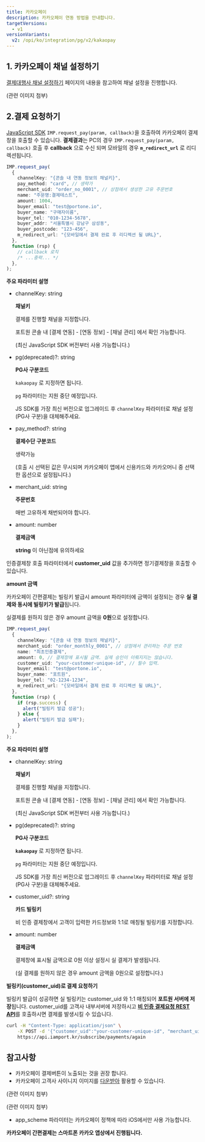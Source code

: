 ```yaml
---
title: 카카오페이
description: 카카오페이 연동 방법을 안내합니다.
targetVersions:
  - v1
versionVariants:
  v2: /opi/ko/integration/pg/v2/kakaopay
---
```


## 1. 카카오페이 채널 설정하기

[결제대행사 채널 설정하기](https://developers.portone.io/opi/ko/integration/ready/readme#3-결제대행사-채널-설정하기) 페이지의 내용을 참고하여 채널 설정을 진행합니다.

(관련 이미지 첨부)

## 2.결제 요청하기

[JavaScript SDK](https://developers.portone.io/sdk/ko/v1-sdk/javascript-sdk-old/readme) `IMP.request_pay(param, callback)`을 호출하여
카카오페이 결제창을 호출할 수 있습니다. **결제결과**는 PC의 경우 `IMP.request_pay(param, callback)`
호출 후 **callback** 으로 수신 되며
모바일의 경우 **`m_redirect_url`** 로 리디렉션됩니다.

<div class="tabs-container">

<div class="tabs-content" data-title="일반결제창 요청">

```ts title="Javascript SDK"
IMP.request_pay(
  {
    channelKey: "{콘솔 내 연동 정보의 채널키}",
    pay_method: "card", // 생략가
    merchant_uid: "order_no_0001", // 상점에서 생성한 고유 주문번호
    name: "주문명:결제테스트",
    amount: 1004,
    buyer_email: "test@portone.io",
    buyer_name: "구매자이름",
    buyer_tel: "010-1234-5678",
    buyer_addr: "서울특별시 강남구 삼성동",
    buyer_postcode: "123-456",
    m_redirect_url: "{모바일에서 결제 완료 후 리디렉션 될 URL}",
  },
  function (rsp) {
    // callback 로직
    /* ...중략... */
  },
);
```

**주요 파라미터 설명**

- channelKey: string

  **채널키**

  결제를 진행할 채널을 지정합니다.

  포트원 콘솔 내 \[결제 연동] - \[연동 정보] - \[채널 관리] 에서 확인 가능합니다.

  (최신 JavaScript SDK 버전부터 사용 가능합니다.)

- pg(deprecated)?: string

  **PG사 구분코드**

  `kakaopay` 로 지정하면 됩니다.

  <div class="hint" data-style="warning">

  `pg` 파라미터는 지원 중단 예정입니다.

  JS SDK를 가장 최신 버전으로 업그레이드 후 `channelKey` 파라미터로 채널 설정(PG사 구분)을 대체해주세요.

  </div>

- pay\_method?: string

  **결제수단 구분코드**

  생략가능

  (호출 시 선택된 값은 무시되며 카카오페이 앱에서 신용카드와 카카오머니 중 선택한 옵션으로 설정됩니다.)

- merchant\_uid: string

  **주문번호**

  매번 고유하게 채번되어야 합니다.

- amount: number

  **결제금액**

  **string** 이 아닌점에 유의하세요

</div>

<div class="tabs-content" data-title="정기결제창 요청">

인증결제창 호출 파라미터에서 **customer\_uid** 값을 추가하면 정기결제창을 호출할 수 있습니다.

<div class="hint" data-style="warning">

**amount 금액**

카카오페이 간편결제는 빌링키 발급시 amount 파라미터에 금액이 설정되는 경우 **실 결제와 동시에 빌링키가 발급**됩니다.

실결제를 원하지 않은 경우 amount 금액을 **0원**으로 설정합니다.

</div>

```ts title="Javascript SDK"
IMP.request_pay(
  {
    channelKey: "{콘솔 내 연동 정보의 채널키}",
    merchant_uid: "order_monthly_0001", // 상점에서 관리하는 주문 번호
    name: "최초인증결제",
    amount: 0, // 결제창에 표시될 금액. 실제 승인이 이뤄지지는 않습니다.
    customer_uid: "your-customer-unique-id", // 필수 입력.
    buyer_email: "test@portone.io",
    buyer_name: "포트원",
    buyer_tel: "02-1234-1234",
    m_redirect_url: "{모바일에서 결제 완료 후 리디렉션 될 URL}",
  },
  function (rsp) {
    if (rsp.success) {
      alert("빌링키 발급 성공");
    } else {
      alert("빌링키 발급 실패");
    }
  },
);
```

**주요 파라미터 설명**

- channelKey: string

  **채널키**

  결제를 진행할 채널을 지정합니다.

  포트원 콘솔 내 \[결제 연동] - \[연동 정보] - \[채널 관리] 에서 확인 가능합니다.

  (최신 JavaScript SDK 버전부터 사용 가능합니다.)

- pg(deprecated)?: string

  **PG사 구분코드**

  **`kakaopay`** 로 지정하면 됩니다.

  <div class="hint" data-style="warning">

  `pg` 파라미터는 지원 중단 예정입니다.

  JS SDK를 가장 최신 버전으로 업그레이드 후 `channelKey` 파라미터로 채널 설정(PG사 구분)을 대체해주세요.

  </div>

- customer\_uid?: string

  **카드 빌링키**

  비 인증 결제창에서 고객이 입력한 카드정보와 1:1로 매칭될 빌링키를 지정합니다.

- amount: number

  **결제금액**

  결제창에 표시될 금액으로 0원 이상 설정시 실 결제가 발생됩니다.

  (실 결제를 원하지 않은 경우 amount 금액을 0원으로 설정합니다.)

**빌링키(customer\_uid)로 결제 요청하기**

빌링키 발급이 성공하면 실 빌링키는 customer\_uid 와 1:1 매칭되어 **포트원 서버에 저장**됩니다. customer\_uid를 고객사 내부서버에 저장하시고 [**비 인증 결제요청 REST API**](https://developers.portone.io/api/rest-v1/nonAuthPayment?v=v1#post%20%2Fsubscribe%2Fpayments%2Fagain)를 호출하시면 결제를 발생시킬 수 있습니다.

```sh title="server-side"
curl -H "Content-Type: application/json" \
    -X POST -d '{"customer_uid":"your-customer-unique-id", "merchant_uid":"order_id_8237352", "amount":3000}' \
    https://api.iamport.kr/subscribe/payments/again
```

</div>

</div>

<div class="hint" data-style="info">

## 참고사항

- 카카오페이 결제버튼이 노출되는 것을 권장 합니다.
- 카카오페이 고객사 사이니지 이미지를 [다운받아](http://biz.kakaopay.com/online/guide) 활용할 수 있습니다.

(관련 이미지 첨부)

(관련 이미지 첨부)

- app\_scheme 파라미터는 카카오페이 정책에 따라 iOS에서만 사용 가능합니다.

</div>

<div class="hint" data-style="info">

**카카오페이 간편결제는 스마트폰 카카오 앱상에서 진행됩니다.**

</div>
